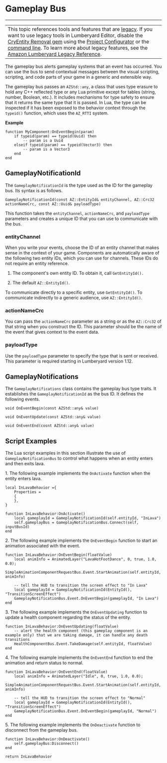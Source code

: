 # Gameplay Bus<a name="component-entity-system-gameplay-bus"></a>


****  

|  | 
| --- |
| This topic references tools and features that are [legacy](https://docs.aws.amazon.com/lumberyard/latest/userguide/ly-glos-chap.html#legacy)\. If you want to use legacy tools in Lumberyard Editor, disable the [CryEntity Removal gem](https://docs.aws.amazon.com/lumberyard/latest/userguide/gems-system-cryentity-removal-gem.html) using the [Project Configurator](https://docs.aws.amazon.com/lumberyard/latest/userguide/configurator-intro.html) or the [command line](https://docs.aws.amazon.com/lumberyard/latest/userguide/lmbr-exe.html)\. To learn more about legacy features, see the [Amazon Lumberyard Legacy Reference](https://docs.aws.amazon.com/lumberyard/latest/legacyreference/)\. | 

The gameplay bus alerts gameplay systems that an event has occurred\. You can use the bus to send contextual messages between the visual scripting, scripting, and code parts of your game in a generic and extensible way\.

The gameplay bus passes an `AZStd::any`, a class that uses type erasure to hold any C\+\+ reflected type or any Lua primitive except for tables \(string, number, Boolean, etc\.\)\. It includes mechanisms for type safety to ensure that it returns the same type that it is passed\. In Lua, the type can be inspected if it has been exposed to the behavior context through the `typeid()` function, which uses the `AZ_RTTI` system\. 

**Example**

```
function MyComponent:OnEventBegin(param)
    if typeid(param) == typeid(Uuid) then
        -- param is a Uuid
    elseif typeid(param) == typeid(Vector3) then
        -- param is a Vector3
    end
end
```

## GameplayNotificationId<a name="component-entity-system-gameplay-bus-gameplaynotificationid"></a>

The `GameplayNotificationId` is the type used as the ID for the gameplay bus\. Its syntax is as follows\.

```
GameplayNotificationId(const AZ::EntityId& entityChannel, AZ::Crc32 actionNameCrc, const AZ::Uuid& payloadType)
```

This function takes the `entityChannel`, `actionNameCrc`, and `payloadType` parameters and creates a unique ID that you can use to communicate with the bus\.

### entityChannel<a name="component-entity-system-gameplay-bus-entitychannel"></a>

When you write your events, choose the ID of an entity channel that makes sense in the context of your game\. Components are automatically aware of the following two entity IDs, which you can use for channels\. These IDs do not require an entity reference\.

1. The component's own entity ID\. To obtain it, call `GetEntityId().`

1. The default `AZ::EntityId()`\.

To communicate directly to a specific entity, use `GetEntityId()`\. To communicate indirectly to a generic audience, use `AZ::EntityId()`\.

### actionNameCrc<a name="component-entity-system-gameplay-bus-actionnamecrc"></a>

You can pass the `actionNameCrc` parameter as a string or as the `AZ::Crc32` of that string when you construct the ID\. This parameter should be the name of the event that gives context to the event data\.

### payloadType<a name="component-entity-system-gameplay-bus-payloadtype"></a>

Use the `payloadType` parameter to specify the type that is sent or received\. This parameter is required starting in Lumberyard version 1\.12\.

## GameplayNotifications<a name="component-entity-system-gameplay-bus-gameplaynotifications"></a>

The `GameplayNotifications` class contains the gameplay bus type traits\. It establishes the `GameplayNotificationId` as the bus ID\. It defines the following events\.

```
void OnEventBegin(const AZStd::any& value)
```

```
void OnEventUpdate(const AZStd::any& value)
```

```
void OnEventEnd(cosnt AZStd::any& value)
```

## Script Examples<a name="component-entity-system-gameplay-bus-script-examples"></a>

The Lua script examples in this section illustrate the use of `GameplayNotificationBus` to control what happens when an entity enters and then exits lava\.

1\. The following example implements the `OnActivate` function when the entity enters lava\.

```
local InLavaBehavior ={
    Properties =
    {
    },
}

function InLavaBehavior:OnActivate()
    local gameplayId = GameplayNotificationId(self.entityId, "InLava")
    self.gameplayBus = GameplayNotificationBus.Connect(self, inputBusId)
end
```

2\. The following example implements the `OnEventBegin` function to start an animation associated with the event\.

```
function InLavaBehavior:OnEventBegin(floatValue)
    local animInfo = AnimatedLayer("LavaHotFootDance", 0, true, 1.0, 0.0);
    SimpleAnimationComponentRequestBus.Event.StartAnimation(self.entityId, animInfo)

    -- tell the HUD to transition the screen effect to "In Lava"
    local gameplayId = GameplayNotificationId(EntityId(), "TransitionScreenEffect")
    GameplayNotificationBus.Event.OnEventBegin(gameplayId, "In Lava")
end
```

3\. The following example implements the `OnEventUpdating` function to update a health component regarding the status of the entity\.

```
function InLavaBehavior:OnEventUpdating(floatValue)
    -- alert the health component (this gameplay component is an example only) that we are taking damage, it can handle any death transitions
    HealthComponentBus.Event.TakeDamage(self.entityId, floatValue)
end
```

4\. The following example implements the `OnEventEnd` function to end the animation and return status to normal\.

```
function InLavaBehavior:OnEventEnd(floatValue)
    local animInfo = AnimatedLayer("Idle", 0, true, 1.0, 0.0);
    SimpleAnimationComponentRequestBus.Event.StartAnimation(self.entityId, animInfo)

    -- tell the HUD to transition the screen effect to "Normal"
    local gameplayId = GameplayNotificationId(EntityId(), "TransitionScreenEffect")
    GameplayNotificationBus.Event.OnEventBegin(gameplayId, "Normal")
end
```

5\. The following example implements the `OnDeactivate` function to disconnect from the gameplay bus\.

```
function InLavaBehavior:OnDeactivate()
    self.gameplayBus:Disconnect()
end
 
return InLavaBehavior
```